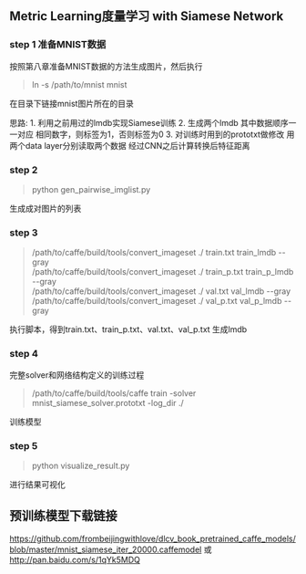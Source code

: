 ## Metric Learning度量学习 with Siamese Network
### step 1      准备MNIST数据


按照第八章准备MNIST数据的方法生成图片，然后执行
> ln -s /path/to/mnist mnist

在目录下链接mnist图片所在的目录

思路:
    1. 利用之前用过的lmdb实现Siamese训练
    2. 生成两个lmdb
           其中数据顺序一一对应
           相同数字，则标签为1，否则标签为0
    3. 对训练时用到的prototxt做修改
            用两个data layer分别读取两个数据
            经过CNN之后计算转换后特征距离      
           
    
    
    
    
    
    
    
    
    
    
    
    
### step 2
> python gen_pairwise_imglist.py

生成成对图片的列表

### step 3
> /path/to/caffe/build/tools/convert_imageset ./ train.txt train_lmdb --gray  
> /path/to/caffe/build/tools/convert_imageset ./ train_p.txt train_p_lmdb --gray  
> /path/to/caffe/build/tools/convert_imageset ./ val.txt val_lmdb --gray  
> /path/to/caffe/build/tools/convert_imageset ./ val_p.txt val_p_lmdb --gray  

执行脚本，得到train.txt、train_p.txt、val.txt、val_p.txt
生成lmdb

### step 4

完整solver和网络结构定义的训练过程
> /path/to/caffe/build/tools/caffe train -solver mnist_siamese_solver.prototxt -log_dir ./ 

训练模型

### step 5

> python visualize_result.py

进行结果可视化

## 预训练模型下载链接
https://github.com/frombeijingwithlove/dlcv_book_pretrained_caffe_models/blob/master/mnist_siamese_iter_20000.caffemodel
或  
http://pan.baidu.com/s/1qYk5MDQ